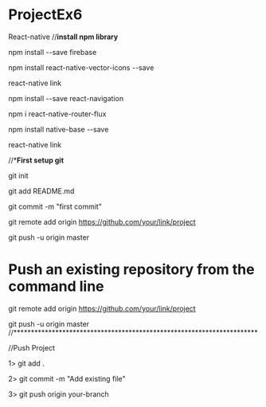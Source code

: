# ProjectEx6
React-native
//**************install npm library**************

npm install --save firebase

npm install react-native-vector-icons --save

react-native link

npm install --save react-navigation

npm i react-native-router-flux

npm install native-base --save

react-native link

//***************First setup git**************

git init

git add README.md

git commit -m "first commit"

git remote add origin https://github.com/your/link/project

git push -u origin master
 
# Push an existing repository from the command line
 
git remote add origin https://github.com/your/link/project

git push -u origin master
//**********************************************************************

//Push Project

1> git add .

2> git commit -m "Add existing file"

3> git push origin your-branch

 
